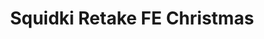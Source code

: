 ---
slug: squidki-retake-fe-christmas
title: Squidki Retake FE Christmas
description: "Squidki Retake FE Christmas is an exciting online game. Play for free directly in your browser!"
icon: /images/new_mods/Sprunki Retake FE Christmas.png
url: https://wowtbc.net/sprunkin/sprunki-retake-fe-christmas/index.html
previewImage: /images/new_mods/Sprunki Retake FE Christmas.png
type: new mods

# SEO配置
seo:
  title: "Squidki Retake FE Christmas - Play Free Online Game | Fun Browser Games"
  description: "Squidki Retake FE Christmas - Play this fun online game for free in your browser. No download required!"
  ogImage: "/images/new_mods/Sprunki Retake FE Christmas.png"
  keywords: "squidki-retake-fe-christmas, online game, browser game, free game, new mods game, play online"

videoUrls:
  - https://www.youtube.com/embed/example1
  - https://www.youtube.com/embed/example2

whyPlay:
  title: "Why Play Squidki Retake FE Christmas?"
  items:
    - "Immersive Gameplay: Squidki Retake FE Christmas offers an engaging and immersive gaming experience that will keep you entertained for hours"
    - "Challenging Levels: Test your skills with increasingly difficult challenges and obstacles"
    - "Beautiful Graphics: Enjoy stunning visuals and smooth animations that bring the game world to life"
    - "Regular Updates: New content and features are added regularly to keep the game fresh and exciting"
    - "Free to Play: Experience all the fun without spending a penny"
    - "Community Features: Connect with other players, share strategies, and compete for high scores"
    - "Cross-Platform: Play on any device with a web browser, no downloads required"

features:
  title: "Key Features of Squidki Retake FE Christmas"
  image: "/images/new_mods/Sprunki Retake FE Christmas.png"
  items:
    - "Intuitive Controls: Easy to learn controls make Squidki Retake FE Christmas accessible for players of all skill levels"
    - "Multiple Game Modes: Enjoy various gameplay options that provide different challenges and experiences"
    - "Character Customization: Personalize your gaming experience with unique characters and items"
    - "Achievement System: Complete special tasks to earn rewards and recognition"
    - "Leaderboards: Compete with players worldwide and see who can achieve the highest scores"

characteristics:
  title: "Game Characteristics"
  image: "/images/new_mods/Sprunki Retake FE Christmas.png"
  items:
    - "Genre: New mods game with elements of strategy and skill"
    - "Difficulty: Suitable for both casual gamers and those seeking a challenge"
    - "Play Time: Quick sessions or extended gameplay, depending on your preference"
    - "Art Style: Vibrant and engaging visuals that enhance the gaming experience"
    - "Sound Design: Immersive audio that complements the gameplay perfectly"

info: "Squidki Retake FE Christmas is an exciting online game that offers players a unique and engaging gaming experience. With its intuitive controls, stunning visuals, and challenging gameplay, Squidki Retake FE Christmas provides hours of entertainment for players of all ages and skill levels. Whether you're looking for a quick gaming session during a break or an extended play session, Squidki Retake FE Christmas delivers an immersive experience that will keep you coming back for more. The game features multiple levels of increasing difficulty, ensuring that players are constantly challenged as they progress. With regular updates adding new content and features, Squidki Retake FE Christmas remains fresh and exciting, providing endless entertainment options for its growing community of players."

howToPlayIntro: "Welcome to Squidki Retake FE Christmas! This guide will walk you through the basics and help you master the game. Whether you're a beginner or looking to improve your skills, these tips and instructions will enhance your gaming experience."

howToPlaySteps:
  - title: "Getting Started"
    description: "Begin your Squidki Retake FE Christmas adventure by familiarizing yourself with the controls. Use your keyboard or mouse to navigate through the game interface. The tutorial will guide you through the basic mechanics and help you understand the objectives."
  - title: "Understanding the Objectives"
    description: "In Squidki Retake FE Christmas, your main goal is to progress through levels by completing specific objectives. Each level presents unique challenges that require different strategies and approaches."
  - title: "Mastering the Controls"
    description: "Practice using the controls to improve your precision and reaction time. Squidki Retake FE Christmas requires quick reflexes and strategic thinking to overcome obstacles and defeat opponents."
  - title: "Utilizing Power-ups"
    description: "Collect power-ups throughout the game to enhance your abilities and overcome difficult challenges. Each power-up offers unique advantages that can be crucial for success."
  - title: "Developing Strategies"
    description: "As you progress in Squidki Retake FE Christmas, develop effective strategies for different scenarios. Analyze patterns, anticipate challenges, and adapt your approach to maximize your performance."

faq:
  title: "Frequently Asked Questions about Squidki Retake FE Christmas"
  items:
    - question: "Is Squidki Retake FE Christmas free to play?"
      answer: "Yes, Squidki Retake FE Christmas is completely free to play directly in your web browser. No downloads or purchases are required to enjoy the full game experience."
    - question: "Can I play Squidki Retake FE Christmas on mobile devices?"
      answer: "Yes, Squidki Retake FE Christmas is optimized for both desktop and mobile play. You can enjoy the game on any device with a web browser and internet connection."
    - question: "Are there any in-game purchases?"
      answer: "While Squidki Retake FE Christmas is free to play, there may be optional in-game purchases available for cosmetic items or additional features that don't affect core gameplay."
    - question: "How often is Squidki Retake FE Christmas updated?"
      answer: "The developers regularly update Squidki Retake FE Christmas with new content, features, and improvements based on player feedback and game performance."
    - question: "Can I play Squidki Retake FE Christmas offline?"
      answer: "Currently, Squidki Retake FE Christmas requires an internet connection to play as it's a browser-based online game."
    - question: "Is Squidki Retake FE Christmas suitable for children?"
      answer: "Yes, Squidki Retake FE Christmas is designed to be family-friendly and suitable for players of all ages."
    - question: "How do I report bugs or issues?"
      answer: "If you encounter any problems while playing Squidki Retake FE Christmas, you can report them through the game's support page or contact the developers directly through their website."
    - question: "Still Have Questions?"
      answer: "If you have additional questions about Squidki Retake FE Christmas that aren't covered in this FAQ, please visit our support center or contact our customer service team for assistance."
---